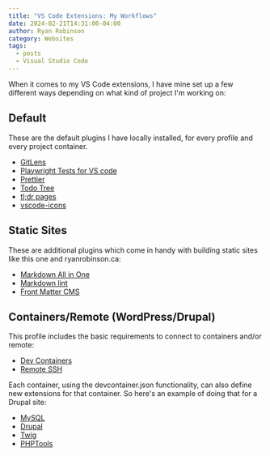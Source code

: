 ```yaml
---
title: "VS Code Extensions: My Workflows"
date: 2024-02-21T14:31:00-04:00
author: Ryan Robinson
category: Websites
tags:
  - posts
  - Visual Studio Code
---
```


When it comes to my VS Code extensions, I have mine set up a few different ways depending on what kind of project I'm working on:

## Default

These are the default plugins I have locally installed, for every profile and every project container.

- [GitLens](https://marketplace.visualstudio.com/items?itemName=eamodio.gitlens)
- [Playwright Tests for VS code](https://marketplace.visualstudio.com/items?itemName=ms-playwright.playwright)
- [Prettier](https://marketplace.visualstudio.com/items?itemName=esbenp.prettier-vscode)
- [Todo Tree](https://marketplace.visualstudio.com/items?itemName=Gruntfuggly.todo-tree)
- [tl;dr pages](https://marketplace.visualstudio.com/items?itemName=bmuskalla.vscode-tldr)
- [vscode-icons](https://marketplace.visualstudio.com/items?itemName=vscode-icons-team.vscode-icons)

## Static Sites

These are additional plugins which come in handy with building static sites like this one and ryanrobinson.ca:

- [Markdown All in One](https://marketplace.visualstudio.com/items?itemName=yzhang.markdown-all-in-one)
- [Markdown lint](https://marketplace.visualstudio.com/items?itemName=DavidAnson.vscode-markdownlint)
- [Front Matter CMS](https://marketplace.visualstudio.com/items?itemName=eliostruyf.vscode-front-matter)

## Containers/Remote (WordPress/Drupal)

This profile includes the basic requirements to connect to containers and/or remote:

- [Dev Containers](https://marketplace.visualstudio.com/items?itemName=ms-vscode-remote.remote-containers)
- [Remote SSH](https://marketplace.visualstudio.com/items?itemName=ms-vscode-remote.remote-ssh)

Each container, using the devcontainer.json functionality, can also define new extensions for that container. So here's an example of doing that for a Drupal site:

- [MySQL](https://marketplace.visualstudio.com/items?itemName=cweijan.vscode-mysql-client2)
- [Drupal](https://marketplace.visualstudio.com/items?itemName=Stanislav.vscode-drupal)
- [Twig](https://marketplace.visualstudio.com/items?itemName=whatwedo.twig)
- [PHPTools](https://marketplace.visualstudio.com/items?itemName=DEVSENSE.phptools-vscode)
